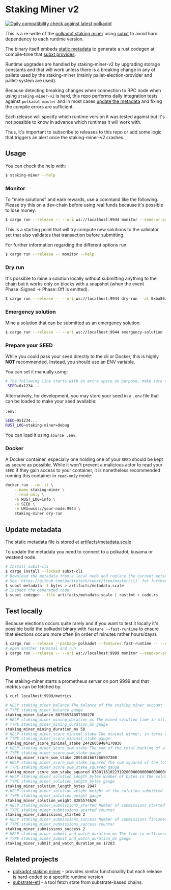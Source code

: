 # Staking Miner v2

[![Daily compatibility check against latest polkadot](https://github.com/paritytech/staking-miner-v2/actions/workflows/nightly.yml/badge.svg)](https://github.com/paritytech/staking-miner-v2/actions/workflows/nightly.yml)

This is a re-write of the [polkadot staking miner](https://github.com/paritytech/polkadot/tree/master/utils/staking-miner) using [subxt](https://github.com/paritytech/subxt) to avoid hard dependency to each runtime version.

The binary itself embeds [static metadata](./artifacts/metadata.scale) to
generate a rust codegen at compile-time that [subxt provides](https://github.com/paritytech/subxt).

Runtime upgrades are handled by staking-miner-v2 by upgrading storage constants
and that will work unless there is a breaking change in any of pallets used by
the staking-miner (mainly pallet-election-provider and pallet-system are used).

Because detecting breaking changes when connection to RPC node when using
`staking-miner-v2` is hard, this repo performs daily integration tests
against `polkadot master` and in most cases [update the metadata](#update-metadata)
and fixing the compile errors are sufficient.

Each release will specify which runtime version it was tested against but
it's not possible to know in advance which runtimes it will work with.

Thus, it's important to subscribe to releases to this repo or
add some logic that triggers an alert once the staking-miner-v2 crashes.

## Usage

You can check the help with:

```bash
$ staking-miner --help
```

### Monitor

To "mine solutions" and earn rewards, use a command like the following.
Please try this on a dev-chain before using real funds because it's
possible to lose money.

```bash
$ cargo run --release -- --uri ws://localhost:9944 monitor --seed-or-path //Alice --dry-run seq-phragmen
```

This is a starting point that will try compute new solutions to the
validator set that also validates that transaction before submitting.

For further information regarding the different options run:

```bash
$ cargo run --release -- monitor --help
```

### Dry run

It's possible to mine a solution locally without submitting anything to the
chain but it works only on blocks with a snapshot
(when the event Phase::Signed → Phase::Off is emitted).

```bash
$ cargo run --release -- --uri ws://localhost:9944 dry-run --at 0xba86a0ba663df496743eeb077d004ef86bd767716e0d8cb935ab90d3ae174e85 seq-phragmen
```

### Emergency solution

Mine a solution that can be submitted as an emergency solution.

```bash
$ cargo run --release -- --uri ws://localhost:9944 emergency-solution --at 0xba86a0ba663df496743eeb077d004ef86bd767716e0d8cb935ab90d3ae174e85 seq-phragmen
```

### Prepare your SEED

While you could pass your seed directly to the cli or Docker, this is highly **NOT** recommended. Instead, you should use an ENV variable.

You can set it manually using:
```bash
# The following line starts with an extra space on purpose, make sure to include it:
 SEED=0x1234...
```

Alternatively, for development, you may store your seed in a `.env` file that
can be loaded to make your seed available:

`.env`:
```bash
SEED=0x1234...
RUST_LOG=staking-miner=debug
```
You can load it using `source .env`.

### Docker

A Docker container, especially one holding one of your `SEED` should be kept as secure as possible.
While it won't prevent a malicious actor to read your `SEED` if they gain access to your container,
it is nonetheless recommended running this container in `read-only` mode:

```bash
docker run --rm -it \
    --name staking-miner \
    --read-only \
    -e RUST_LOG=info \
    -e SEED \
    -e URI=wss://your-node:9944 \
    staking-miner dry-run
```

## Update metadata

The static metadata file is stored at [artifacts/metadata.scale](artifacts/metadata.scale)

To update the metadata you need to connect to a polkadot, kusama or westend node.

```bash
# Install subxt-cli
$ cargo install --locked subxt-cli
# Download the metadata from a local node and replace the current metadata
# See `https://github.com/paritytech/subxt/tree/master/cli` for further documentation of the `subxt-cli` tool.
$ subxt metadata -f bytes > artifacts/metadata.scale
# Inspect the generated code
$ subxt codegen --file artifacts/metadata.scale | rustfmt > code.rs
```

## Test locally

Because elections occurs quite rarely and if you want to test it locally
it's possible build the polkadot binary with `feature --fast-runtime`
to ensure that elections occurs more often (in order of minutes rather hours/days).

```bash
$ cargo run --release --package polkadot --features fast-runtime -- --chain polkadot-dev --tmp --alice --execution Native -lruntime=debug --offchain-worker=Never --ws-port 9999
# open another terminal and run
$ cargo run --release -- --uri ws://localhost:9999 monitor --seed-or-path //Alice seq-phragmen
```

## Prometheus metrics

The staking-miner starts a prometheus server on port 9999 and that metrics can
be fetched by:

```bash
$ curl localhost:9999/metrics
```


```bash
# HELP staking_miner_balance The balance of the staking miner account
# TYPE staking_miner_balance gauge
staking_miner_balance 88756574897390270
# HELP staking_miner_mining_duration_ms The mined solution time in milliseconds.
# TYPE staking_miner_mining_duration_ms gauge
staking_miner_mining_duration_ms 50
# HELP staking_miner_score_minimal_stake The minimal winner, in terms of total backing stake
# TYPE staking_miner_score_minimal_stake gauge
staking_miner_score_minimal_stake 24426059484170936
# HELP staking_miner_score_sum_stake The sum of the total backing of all winners
# TYPE staking_miner_score_sum_stake gauge
staking_miner_score_sum_stake 2891461667266507300
# HELP staking_miner_score_sum_stake_squared The sum squared of the total backing of all winners, aka. the variance.
# TYPE staking_miner_score_sum_stake_squared gauge
staking_miner_score_sum_stake_squared 83801161022319280000000000000000000
# HELP staking_miner_solution_length_bytes Number of bytes in the solution submitted
# TYPE staking_miner_solution_length_bytes gauge
staking_miner_solution_length_bytes 2947
# HELP staking_miner_solution_weight Weight of the solution submitted
# TYPE staking_miner_solution_weight gauge
staking_miner_solution_weight 8285574626
# HELP staking_miner_submissions_started Number of submissions started
# TYPE staking_miner_submissions_started counter
staking_miner_submissions_started 2
# HELP staking_miner_submissions_success Number of submissions finished successfully
# TYPE staking_miner_submissions_success counter
staking_miner_submissions_success 2
# HELP staking_miner_submit_and_watch_duration_ms The time in milliseconds it took to submit the solution to chain and to be included in block
# TYPE staking_miner_submit_and_watch_duration_ms gauge
staking_miner_submit_and_watch_duration_ms 17283
```

## Related projects

- [polkadot staking miner](https://github.com/paritytech/polkadot/tree/master/utils/staking-miner) - provides similar functionality but each release is hard-coded to a specific runtime version
- [substrate-etl](https://github.com/gpestana/substrate-etl) - a tool fetch state from substrate-based chains.
